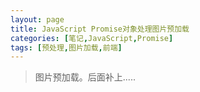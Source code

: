 ```yaml
---
layout: page
title: JavaScript Promise对象处理图片预加载
categories: [笔记,JavaScript,Promise]
tags: [预处理,图片加载,前端]
---
```


>图片预加载。后面补上.....